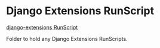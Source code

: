 # Django Extensions RunScript

[django-extensions RunScript](https://django-extensions.readthedocs.io/en/latest/runscript.html)

Folder to hold any Django Extensions RunScripts.